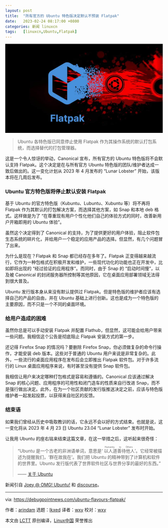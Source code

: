 ```yaml
---
layout: post
title:	"所有官方的 Ubuntu 特色版决定默认不预装 Flatpak"
date:	2023-02-24 08:17:00 +0800 
categories:	新闻 linuxcn 
tags:	[linuxcn,Ubuntu,Flatpak]
---
```



![](/Asserts/Images/album/202302/24/081810lt7n551kqn2x1q10.jpg)



> 
> Ubuntu 各特色版已同意停止使用 Flatpak 作为其操作系统的默认打包系统，而选择替代的打包管理器。
> 
> 
> 


这是一个令人惊讶的举动，Canonical 宣布，所有官方的 Ubuntu 特色版将不会默认支持 Flatpak。这个决定是在与所有官方 Ubuntu 特色版的团队/维护者达成一致后做出的。这一变化计划从 2023 年 4 月发布的 “Lunar Lobster” 开始，该版本将在几周后发布。


### Ubuntu 官方特色版将停止默认安装 Flatpak


基于 Ubuntu 的官方特色版（Kubuntu、Lubuntu、Xubuntu 等）将不再将 Flatpak 作为其默认的打包解决方案，而选择其他方案，如 Snap 和本地 deb 格式。这样做是为了 “在尊重现有用户个性化他们自己的体验方式的同时，改善新用户开箱即用的 Ubuntu 体验”。


虽然这个决定得到了 Canonical 的支持，为了提供更好的用户体验，阻止软件包生态系统的碎片化，并给用户一个稳定的应用产品的选择。但显然，有几个问题冒了出来。


为什么是现在？Flatpak 和 Snap 都已经存在多年了。Flatpak 正变得越来越流行，它作为一种包格式在积极开发和维护，一些现代功化的功能也正在开发中，比如即将出现的 “经过验证的应用程序”。而同时，由于 Snap 的 “启动时间慢”，以及被 Canonical 的封闭服务器所控制等其他原因，它在桌面应用部署领域无法得到很大普及。


Ubuntu 发行版本身从来没有默认提供过 Flatpak。但是特色版的维护者应该有选择自己的产品的自由，并在 Ubuntu 基础上进行创新。这也是成为一个特色版的主要原因，而不只是一个不同的桌面环境。


### 给用户造成的困难


虽然你总是可以手动安装 Flatpak 并配置 Flathub，但显然，这可能会给用户带来一些问题。我相信这个公告是彻底阻止 Flatpak 安装方式的第一步。


还记得 Firefox Snap 的情况吗？要删除 Firefox Snap，你必须做复杂的命令行操作，才能安装 deb 版本。这些对于普通的 Ubuntu 用户来说是非常复杂的。此外，一些流行的桌面应用程序在发布后会立即推出 Flatpak 软件包。对于许多流行的 Linux 桌面应用程序来说，有时甚至没有提供 Snap 软件包。


我相信让用户来决定哪种打包格式是容易和遵循的。Canonical 应该通过解决 Snap 的核心问题、应用程序的可用性和闭门造车的性质来自行改进 Snap，而不是强行做出决定。此外，在为一个社区贡献的发行版推送决定之前，应该与特色版维护者一起发起投票，以获得来自社区的反馈。


### 结束语


如果我们曾经从历史中吸取教训的话，它永远不会以好的方式结束。也就是说，这一变化将从 2023 年 4 月 23 日 Ubuntu 23.04 “Lunar Lobster” 发布时开始。


让我用 Ubuntu 的座右铭来结束这篇文章，在这一举措之后，这听起来很奇怪：



> 
> “Ubuntu 是一个古老的非洲语单词，意思是‘<ruby> 以人道善待他人 <rt>  Humanity to Others </rt></ruby>’。它经常被描述为提醒我们，‘群在故我在’。我们把 Ubuntu 的精神带到了计算机和软件的世界里。Ubuntu 发行版代表了世界软件社区与世界分享的最好的东西。”
> 
> 
> —— [关于 Ubuntu](https://ubuntu.com/about)
> 
> 
> 


新闻引自 [Joey @ OMG! Ubuntu!](https://www.omgubuntu.co.uk/2023/02/ubuntu-flavors-no-flatpak) 和 [discourse](https://discourse.ubuntu.com/t/ubuntu-flavor-packaging-defaults/34061)。




---


via: <https://debugpointnews.com/ubuntu-flavours-flatpak/>


作者：[arindam](https://debugpointnews.com/author/dpicubegmail-com/) 选题：[lkxed](https://github.com/lkxed/) 译者：[wxy](https://github.com/wxy) 校对：[wxy](https://github.com/wxy)


本文由 [LCTT](https://github.com/LCTT/TranslateProject) 原创编译，[Linux中国](https://linux.cn/) 荣誉推出

